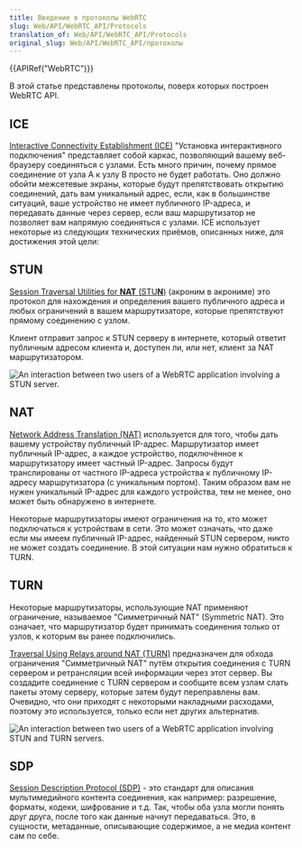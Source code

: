 ```yaml
---
title: Введение в протоколы WebRTC
slug: Web/API/WebRTC_API/Protocols
translation_of: Web/API/WebRTC_API/Protocols
original_slug: Web/API/WebRTC_API/протоколы
---
```


{{APIRef("WebRTC")}}

В этой статье представлены протоколы, поверх которых построен WebRTC API.

## ICE

[Interactive Connectivity Establishment (ICE)](http://en.wikipedia.org/wiki/Interactive_Connectivity_Establishment) "Установка интерактивного подключения" представляет собой каркас, позволяющий вашему веб-браузеру соединяться с узлами. Есть много причин, почему прямое соединение от узла A к узлу B просто не будет работать. Оно должно обойти межсетевые экраны, которые будут препятствовать открытию соединений, дать вам уникальный адрес, если, как в большинстве ситуаций, ваше устройство не имеет публичного IP-адреса, и передавать данные через сервер, если ваш маршрутизатор не позволяет вам напрямую соединяться с узлами. ICE использует некоторые из следующих технических приёмов, описанных ниже, для достижения этой цели:

## STUN

[Session Traversal Utilities for **NAT** (STU**N**)](http://en.wikipedia.org/wiki/STUN) (акроним в акрониме) это протокол для нахождения и определения вашего публичного адреса и любых ограничений в вашем маршрутизаторе, которые препятствуют прямому соединению с узлом.

Клиент отправит запрос к STUN серверу в интернете, который ответит публичным адресом клиента и, доступен ли, или нет, клиент за NAT маршрутизатором.

![An interaction between two users of a WebRTC application involving a STUN server.](webrtc-stun.png)

## NAT

[Network Address Translation (NAT)](http://en.wikipedia.org/wiki/NAT) используется для того, чтобы дать вашему устройству публичный IP-адрес. Маршрутизатор имеет публичный IP-адрес, а каждое устройство, подключённое к маршрутизатору имеет частный IP-адрес. Запросы будут транслированы от частного IP-адреса устройства к публичному IP-адресу маршрутизатора (с уникальным портом). Таким образом вам не нужен уникальный IP-адрес для каждого устройства, тем не менее, оно может быть обнаружено в интернете.

Некоторые маршрутизаторы имеют ограничения на то, кто может подключаться к устройствам в сети. Это может означать, что даже если мы имеем публичный IP-адрес, найденный STUN сервером, никто не может создать соединение. В этой ситуации нам нужно обратиться к TURN.

## TURN

Некоторые маршрутизаторы, использующие NAT применяют ограничение, называемое "Симметричный NAT" (Symmetric NAT). Это означает, что маршрутизатор будет принимать соединения только от узлов, к которым вы ранее подключились.

[Traversal Using Relays around NAT (TURN)](http://en.wikipedia.org/wiki/TURN) предназначен для обхода ограничения "Симметричный NAT" путём открытия соединения с TURN сервером и ретрансляции всей информации через этот сервер. Вы создадите соединение с TURN сервером и сообщите всем узлам слать пакеты этому серверу, которые затем будут переправлены вам. Очевидно, что они приходят с некоторыми накладными расходами, поэтому это используется, только если нет других альтернатив.

![An interaction between two users of a WebRTC application involving STUN and TURN servers.](webrtc-turn.png)

## SDP

[Session Description Protocol (SDP)](http://en.wikipedia.org/wiki/Session_Description_Protocol) - это стандарт для описания мультимедийного контента соединения, как например: разрешение, форматы, кодеки, шифрование и т.д. Так, чтобы оба узла могли понять друг друга, после того как данные начнут передаваться. Это, в сущности, метаданные, описывающие содержимое, а не медиа контент сам по себе.
